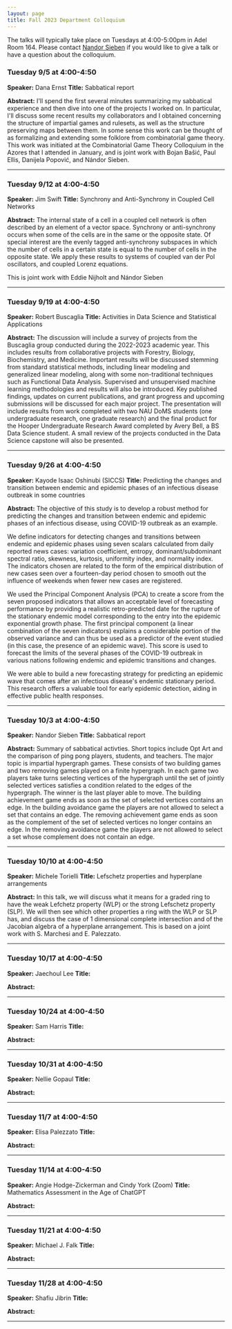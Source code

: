 ```yaml
---
layout: page
title: Fall 2023 Department Colloquium
---
```


The talks will typically take place on Tuesdays at 4:00-5:00pm in Adel Room 164. Please contact <a href="mailto:nandor.sieben@nau.edu">Nandor Sieben</a> if you would like to give a talk or have a question about the colloquium.

### Tuesday 9/5 at 4:00-4:50
**Speaker:** Dana Ernst
**Title:** Sabbatical report

**Abstract:** 
I'll spend the first several minutes summarizing my sabbatical experience and then dive into one of the projects I worked on. In particular, I'll discuss some recent results my collaborators and I obtained concerning the structure of impartial games and rulesets, as well as the structure preserving maps between them. In some sense this work can be thought of as formalizing and extending some folklore from combinatorial game theory. This work was initiated at the Combinatorial Game Theory Colloquium in the Azores that I attended in January, and is joint work with Bojan Bašić, Paul Ellis, Danijela Popović, and Nándor Sieben.

<hr>

### Tuesday 9/12 at 4:00-4:50
**Speaker:** Jim Swift
**Title:** Synchrony and Anti-Synchrony in Coupled Cell Networks

**Abstract:** 
The internal state of a cell in a coupled cell network is often described by an element of a vector space. Synchrony or anti-synchrony occurs when some of the cells are in the same or the opposite state. Of special interest are the evenly tagged anti-synchrony subspaces in which the number of cells in a certain state is equal to the number of cells in the opposite state.
We apply these results to systems of coupled van der Pol oscillators, and coupled Lorenz equations.

This is joint work with Eddie Nijholt and Nándor Sieben
<hr>

### Tuesday 9/19 at 4:00-4:50
**Speaker:** Robert Buscaglia
**Title:** Activities in Data Science and Statistical Applications

**Abstract:** 
The discussion will include a survey of projects from the Buscaglia group conducted during the 2022-2023
academic year. This includes results from collaborative projects with Forestry, Biology, Biochemistry, and
Medicine. Important results will be discussed stemming from standard statistical methods, including
linear modeling and generalized linear modeling, along with some non-traditional techniques such as
Functional Data Analysis. Supervised and unsupervised machine learning methodologies and results will
also be introduced. Key published findings, updates on current publications, and grant progress and
upcoming submissions will be discussed for each major project. The presentation will include results from
work completed with two NAU DoMS students (one undergraduate research, one graduate research) and
the final product for the Hooper Undergraduate Research Award completed by Avery Bell, a BS Data
Science student. A small review of the projects conducted in the Data Science capstone will also be
presented.

<hr>

### Tuesday 9/26 at 4:00-4:50
**Speaker:** Kayode Isaac Oshinubi (SICCS)
**Title:** Predicting the changes and transition between endemic and epidemic phases of an infectious disease outbreak in some countries

**Abstract:** 
The objective of this study is to develop a robust method for predicting the changes and transition between endemic and epidemic phases of an infectious disease, using COVID-19 outbreak as an example.

We define indicators for detecting changes and transitions between endemic and epidemic phases using seven scalars calculated from daily reported news cases: variation coefficient, entropy, dominant/subdominant spectral ratio, skewness, kurtosis, uniformity index, and normality index. The indicators chosen are related to the form of the empirical distribution of new cases seen over a fourteen-day period chosen to smooth out the influence of weekends when fewer new cases are registered.

We used the Principal Component Analysis (PCA) to create a score from the seven proposed indicators that allows an acceptable level of forecasting performance by providing a realistic retro-predicted date for the rupture of the stationary endemic model corresponding to the entry into the epidemic exponential growth phase. The first principal component (a linear combination of the seven indicators) explains a considerable portion of the observed variance and can thus be used as a predictor of the event studied (in this case, the presence of an epidemic wave). This score is used to forecast the limits of the several phases of the COVID-19 outbreak in various nations following endemic and epidemic transitions and changes.

We were able to build a new forecasting strategy for predicting an epidemic wave that comes after an infectious disease's endemic stationary period. This research offers a valuable tool for early epidemic detection, aiding in effective public health responses.

<hr>

### Tuesday 10/3 at 4:00-4:50
**Speaker:** Nandor Sieben
**Title:** Sabbatical report

**Abstract:** 
Summary of sabbatical activties. Short topics include Opt Art and the comparison of ping pong players, students, and teachers.
The major topic is impartial hypergraph games. These consists of two building games and 
two removing games played on a finite hypergraph. In each game two
players take turns selecting vertices of the hypergraph until the set of jointly selected vertices satisfies a condition
related to the edges of the hypergraph. The winner is the last player able to move. The building achievement game
ends as soon as the set of selected vertices contains an edge. In the building avoidance game the players are not
allowed to select a set that contains an edge. The removing achievement game ends as soon as the complement
of the set of selected vertices no longer contains an edge. In the removing avoidance game the players are not
allowed to select a set whose complement does not contain an edge. 

<hr>

### Tuesday 10/10 at 4:00-4:50
**Speaker:** Michele Torielli
**Title:** Lefschetz properties and hyperplane arrangements

**Abstract:**
In this talk, we will discuss what it means for a graded ring to have the weak Lefchetz property (WLP) or the strong Lefschetz property (SLP). We will then see which other properties a ring with the WLP or SLP has, and discuss the case of 1 dimensional complete intersection and of the Jacobian algebra of a hyperplane arrangement. This is based on a joint work with S. Marchesi and E. Palezzato.


<hr>

### Tuesday 10/17 at 4:00-4:50
**Speaker:** Jaechoul Lee
**Title:** 

**Abstract:** 

<hr>

### Tuesday 10/24 at 4:00-4:50
**Speaker:** Sam Harris
**Title:** 

**Abstract:** 

<hr>

### Tuesday 10/31 at 4:00-4:50
**Speaker:** Nellie Gopaul
**Title:** 

**Abstract:** 

<hr>

### Tuesday 11/7 at 4:00-4:50
**Speaker:** Elisa Palezzato 
**Title:** 

**Abstract:** 

<hr>

### Tuesday 11/14 at 4:00-4:50
**Speaker:** Angie Hodge-Zickerman and Cindy York (Zoom)
**Title:** Mathematics Assessment in the Age of ChatGPT

**Abstract:** 

<hr>

### Tuesday 11/21 at 4:00-4:50
**Speaker:** Michael J. Falk
**Title:** 

**Abstract:** 

<hr>

### Tuesday 11/28 at 4:00-4:50
**Speaker:** Shafiu Jibrin
**Title:** 

**Abstract:** 

<hr>


